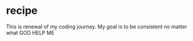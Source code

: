 # recipe
This is renewal of my coding journey. My goal is to be consistent no matter what
GOD HELP ME